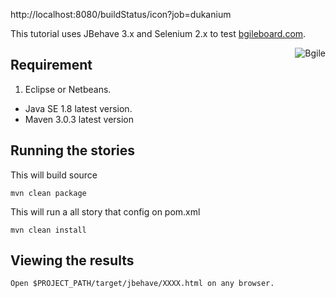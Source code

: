 http://localhost:8080/buildStatus/icon?job=dukanium

This tutorial uses JBehave 3.x and Selenium 2.x to test [bgileboard.com](http://bgileboard.com).


<img src="" alt="Bgile" align="right" />

## Requirement
 1. Eclipse or Netbeans.
 -  Java SE 1.8 latest version.
 -  Maven 3.0.3 latest version


## Running the stories
This will build source

    mvn clean package

This will run a all story that config on pom.xml

    mvn clean install


## Viewing the results
    Open $PROJECT_PATH/target/jbehave/XXXX.html on any browser.
